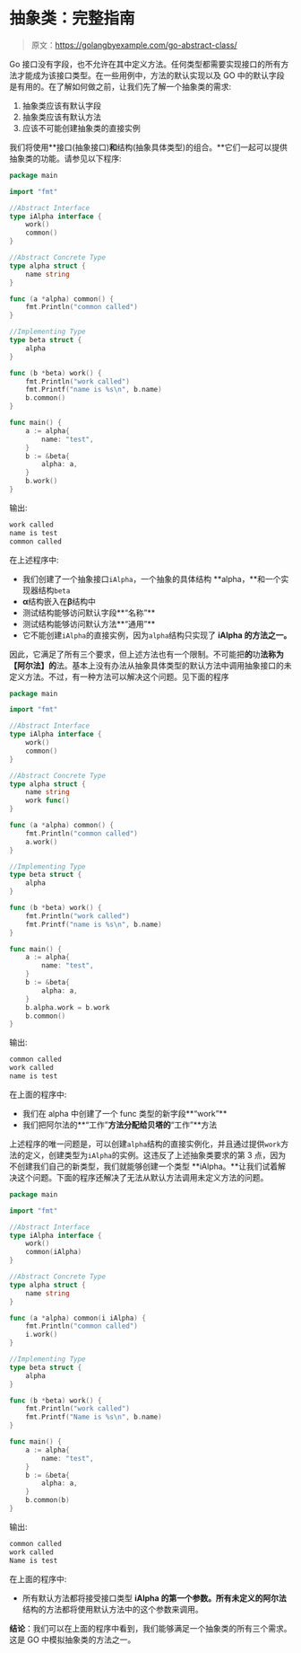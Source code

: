 # 抽象类：完整指南

> 原文：<https://golangbyexample.com/go-abstract-class/>

Go 接口没有字段，也不允许在其中定义方法。任何类型都需要实现接口的所有方法才能成为该接口类型。在一些用例中，方法的默认实现以及 GO 中的默认字段是有用的。在了解如何做之前，让我们先了解一个抽象类的需求:

1.  抽象类应该有默认字段
2.  抽象类应该有默认方法
3.  应该不可能创建抽象类的直接实例

我们将使用**接口(抽象接口)**和**结构(抽象具体类型)的组合。**它们一起可以提供抽象类的功能。请参见以下程序:

```go
package main

import "fmt"

//Abstract Interface
type iAlpha interface {
    work()
    common()
}

//Abstract Concrete Type
type alpha struct {
    name string
}

func (a *alpha) common() {
    fmt.Println("common called")
}

//Implementing Type
type beta struct {
    alpha
}

func (b *beta) work() {
    fmt.Println("work called")
    fmt.Printf("name is %s\n", b.name)
    b.common()
}

func main() {
    a := alpha{
        name: "test",
    }
    b := &beta{
        alpha: a,
    }
    b.work()
}
```

输出:

```go
work called
name is test
common called
```

在上述程序中:

*   我们创建了一个抽象接口`iAlpha`，一个抽象的具体结构 **alpha，**和一个实现器结构`beta`
*   **α**结构嵌入在**β**结构中
*   测试结构能够访问默认字段**“名称”**
*   测试结构能够访问默认方法**“通用”**
*   它不能创建`iAlpha`的直接实例，因为`alpha`结构只实现了 **iAlpha 的方法之一。**

因此，它满足了所有三个要求，但上述方法也有一个限制。不可能把**的**功**法称为【阿尔法】的**法。基本上没有办法从抽象具体类型的默认方法中调用抽象接口的未定义方法。不过，有一种方法可以解决这个问题。见下面的程序

```go
package main

import "fmt"

//Abstract Interface
type iAlpha interface {
    work()
    common()
}

//Abstract Concrete Type
type alpha struct {
    name string
    work func()
}

func (a *alpha) common() {
    fmt.Println("common called")
    a.work()
}

//Implementing Type
type beta struct {
    alpha
}

func (b *beta) work() {
    fmt.Println("work called")
    fmt.Printf("name is %s\n", b.name)
}

func main() {
    a := alpha{
        name: "test",
    }
    b := &beta{
        alpha: a,
    }
    b.alpha.work = b.work
    b.common()
}
```

输出:

```go
common called
work called
name is test
```

在上面的程序中:

*   我们在 alpha 中创建了一个 func 类型的新字段**“work”**
*   我们把阿尔法的**“工作”**方法分配给贝塔的**“工作”**方法

上述程序的唯一问题是，可以创建`alpha`结构的直接实例化，并且通过提供`work`方法的定义，创建类型为`iAlpha`的实例。这违反了上述抽象类要求的第 3 点，因为不创建我们自己的新类型，我们就能够创建一个类型 **iAlpha。**让我们试着解决这个问题。下面的程序还解决了无法从默认方法调用未定义方法的问题。

```go
package main

import "fmt"

//Abstract Interface
type iAlpha interface {
    work()
    common(iAlpha)
}

//Abstract Concrete Type
type alpha struct {
    name string
}

func (a *alpha) common(i iAlpha) {
    fmt.Println("common called")
    i.work()
}

//Implementing Type
type beta struct {
    alpha
}

func (b *beta) work() {
    fmt.Println("work called")
    fmt.Printf("Name is %s\n", b.name)
}

func main() {
    a := alpha{
        name: "test",
    }
    b := &beta{
        alpha: a,
    }
    b.common(b)
}
```

输出:

```go
common called
work called
Name is test
```

在上面的程序中:

*   所有默认方法都将接受接口类型 **iAlpha 的第一个参数。**所有未定义的**阿尔法**结构的方法都将使用默认方法中的这个参数来调用。

**结论**：我们可以在上面的程序中看到，我们能够满足一个抽象类的所有三个需求。这是 GO 中模拟抽象类的方法之一。
